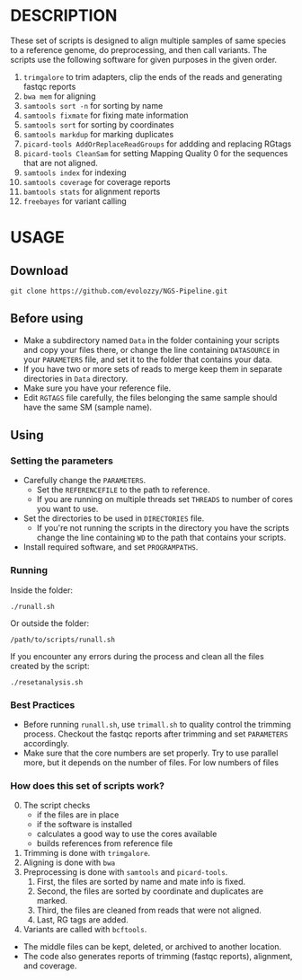 # DESCRIPTION
These set of scripts is designed to align multiple samples of same species to a reference genome, do preprocessing, and then call variants. 
The scripts use the following software for given purposes in the given order. 
1) `trimgalore` to trim adapters, clip the ends of the reads and generating fastqc reports
2) `bwa mem` for aligning 
3) `samtools sort -n` for sorting by name 
4) `samtools fixmate` for fixing mate information 
5) `samtools sort` for sorting by coordinates
6) `samtools markdup` for marking duplicates
7) `picard-tools AddOrReplaceReadGroups` for addding and replacing RGtags
8) `picard-tools CleanSam` for setting Mapping Quality 0 for the sequences that are not aligned.
9) `samtools index` for indexing 
10) `samtools coverage` for coverage reports
11) `bamtools stats` for alignment reports
12) `freebayes` for variant calling 
 
# USAGE
## Download
```
git clone https://github.com/evolozzy/NGS-Pipeline.git
```
## Before using
- Make a subdirectory named `Data` in the folder containing your scripts and copy your files there, or change the line containing `DATASOURCE` in your `PARAMETERS` file, and set it to the folder that contains your data. 
- If you have two or more sets of reads to merge keep them in separate directories in `Data` directory.
- Make sure you have your reference file.
- Edit `RGTAGS` file carefully, the files belonging the same sample should have the same SM (sample name).

## Using
### Setting the parameters
- Carefully change the `PARAMETERS`.
  - Set the `REFERENCEFILE` to the path to reference.
  - If you are running on multiple threads set `THREADS` to number of cores you want to use.
- Set the directories to be used in `DIRECTORIES` file.
  - If you're not running the scripts in the directory you have the scripts change the line containing `WD` to the path that contains your scripts.
- Install required software, and set `PROGRAMPATHS`.


### Running 
Inside the folder:
```
./runall.sh 
```
Or outside the folder:
```
/path/to/scripts/runall.sh
```
If you encounter any errors during the process and clean all the files created by the script:
```
./resetanalysis.sh
```

### Best Practices
- Before running `runall.sh`, use `trimall.sh` to quality control the trimming process. Checkout the fastqc reports after trimming and set `PARAMETERS` accordingly. 
- Make sure that the core numbers are set properly. Try to use parallel more, but it depends on the number of files. For low numbers of files

### How does this set of scripts work?
0) The script checks 
	- if the files are in place
	- if the software is installed
	- calculates a good way to use the cores available
	- builds references from reference file
1) Trimming is done with `trimgalore`.
2) Aligning is done with `bwa`
3) Preprocessing is done with `samtools` and `picard-tools`.
	1) First, the files are sorted by name and mate info is fixed.
	2) Second, the files are sorted by coordinate and duplicates are marked.
	3) Third, the files are cleaned from reads that were not aligned.
	4) Last, RG tags are added. 
4) Variants are called with `bcftools`.

- The middle files can be kept, deleted, or archived to another location.
- The code also generates reports of trimming (fastqc reports), alignment, and coverage.


